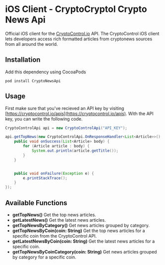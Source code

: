 iOS Client - CryptoCryptol Crypto News Api
===========================================

Official iOS client for the [CryptoControl.io](https://cryptocontrol.io) API. The CryptoControl iOS client lets developers access rich formatted articles from cryptonews sources from all around the world.


## Installation
Add this dependency using CocoaPods

```
pod install CryptoNewsApi
```


## Usage
First make sure that you've recieved an API key by visiting [https://cryptocontrol.io/apis](https://cryptocontrol.io/apis). With the API key, you can write the following code.

```java
CryptoControlApi api = new CryptoControlApi("API_KEY");

api.getTopNews(new CryptoControlApi.OnResponseHandler<List<Article>>() {
    public void onSuccess(List<Article> body) {
        for (Article article : body) {
            System.out.println(article.getTitle());
        }
    }


    public void onFailure(Exception e) {
        e.printStackTrace();
    }
});

```


## Available Functions

- **getTopNews()** Get the top news articles.
- **getLatestNews()** Get the latest news articles.
- **getTopNewsByCategory()** Get news articles grouped by category.
- **getTopNewsByCoin(coin: String)** Get the top news articles for a specific coin from the CryptoControl API.
- **getLatestNewsByCoin(coin: String)** Get the latest news articles for a specific coin.
- **getTopNewsByCoinCategory(coin: String)** Get news articles grouped by category for a specific coin.
<!-- - **getTopRedditPostsByCoin(coin: String)** Get top reddit posts for a particular coin
- **getLatestRedditPostsByCoin(coin: String)** Get latest reddit posts for a particular coin
- **getTopTweetsByCoin(coin: String)** Get top tweets for a particular coin
- **getLatestTweetsByCoin(coin: String)** Get latest tweets for a particular coin
- **getTopFeedByCoin(coin: String)** Get a combined feed (reddit/tweets/articles) for a particular coin (sorted by time)
- **getLatestFeedByCoin(coin: String)** Get a combined feed (reddit/tweets/articles) for a particular coin (sorted by relevance) -->